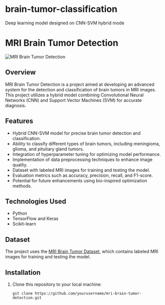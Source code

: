 # brain-tumor-classification
Deep learning model designed on CNN-SVM hybrid mode
# MRI Brain Tumor Detection

![MRI Brain Tumor Detection](https://www.researchgate.net/publication/225059460/figure/fig3/AS:615057322934272@1523652501177/Axial-T1W-MRI-of-the-brain-Though-the-entire-image-occupies-hard-disk-space-for-storage.png)

## Overview

MRI Brain Tumor Detection is a project aimed at developing an advanced system for the detection and classification of brain tumors in MRI images. This project utilizes a hybrid model combining Convolutional Neural Networks (CNN) and Support Vector Machines (SVM) for accurate diagnosis.

## Features

- Hybrid CNN-SVM model for precise brain tumor detection and classification.
- Ability to classify different types of brain tumors, including meningioma, glioma, and pituitary gland tumors.
- Integration of hyperparameter tuning for optimizing model performance.
- Implementation of data preprocessing techniques to enhance image quality.
- Dataset with labeled MRI images for training and testing the model.
- Evaluation metrics such as accuracy, precision, recall, and F1-score.
- Potential for future enhancements using bio-inspired optimization methods.

## Technologies Used

- Python
- TensorFlow and Keras
- Scikit-learn

## Dataset

The project uses the [MRI Brain Tumor Dataset](https://drive.google.com/file/d/1VD2m1RW5s_Zb8fYwuyLTMFndBBJFvctN/view?usp=drive_link), which contains labeled MRI images for training and testing the model.

## Installation

1. Clone this repository to your local machine:

   ```shell
   git clone https://github.com/yourusername/mri-brain-tumor-detection.git
